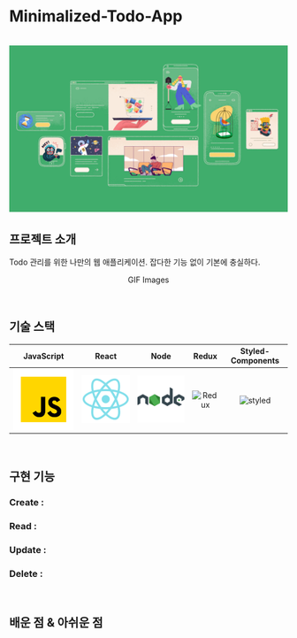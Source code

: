 # Minimalized-Todo-App

<p align="center">
  <br>
  <img src="./images/common/logo-sample.jpeg">
  <br>
</p>

## 프로젝트 소개

<p align="justify">
Todo 관리를 위한 나만의 웹 애플리케이션.
잡다한 기능 없이 기본에 충실하다.
</p>

<p align="center">
GIF Images
</p>

<br>

## 기술 스택

| JavaScript |  React   |  Node   |  Redux   | Styled-Components |
| :--------: | :------: | :-----: | :------: | :---------------: |
|   ![js]    | ![react] | ![node] | ![Redux] |     ![styled]     |

<br>

## 구현 기능

### Create :

### Read :

### Update :

### Delete :

<br>

## 배운 점 & 아쉬운 점

<p align="justify">

</p>

<br>

<!-- Stack Icon Refernces -->

[js]: /images/stack/javascript.svg
[react]: /images/stack/react.svg
[node]: /images/stack/node.svg
[redux]: https://noticon-static.tammolo.com/dgggcrkxq/image/upload/v1566919941/noticon/bwij1af50rjj0fiyjtci.png
[styled]: https://noticon-static.tammolo.com/dgggcrkxq/image/upload/v1568851518/noticon/lwj3hr9v1yoheimtwc1w.png

